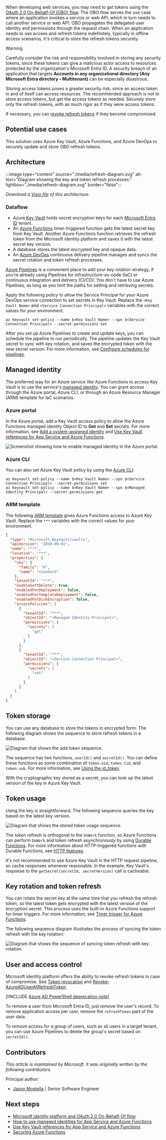 

When developing web services, you may need to get tokens using the [OAuth 2.0 On-Behalf-Of (OBO) flow](/azure/active-directory/develop/v2-oauth2-on-behalf-of-flow). The OBO flow serves the use case where an application invokes a service or web API, which in turn needs to call another service or web API. OBO propagates the delegated user identity and permissions through the request chain. When an application needs to use access and refresh tokens indefinitely, typically in offline access scenarios, it's critical to store the refresh tokens securely.

> [!WARNING]
> Carefully consider the risk and responsibility involved in storing any security tokens, since these tokens can give a malicious actor access to resources protected by the organization's Microsoft Entra ID. A security breach of an application that targets **Accounts in any organizational directory (Any Microsoft Entra directory - Multitenant)** can be especially disastrous.
>
> Storing access tokens poses a greater security risk, since an access token in and of itself can access resources. The recommended approach is not to store access tokens, but get the access tokens as needed. Securely store only the refresh tokens, with as much rigor as if they were access tokens.
>
> If necessary, you can [revoke refresh tokens](/azure/active-directory/develop/access-tokens#token-revocation) if they become compromised.

## Potential use cases

This solution uses Azure Key Vault, Azure Functions, and Azure DevOps to securely update and store OBO refresh tokens.

## Architecture

:::image type="content" source="./media/refresh-diagram.svg" alt-text="Diagram showing the key and token refresh processes." lightbox="./media/refresh-diagram.svg" border="false":::

*Download a [Visio file](https://arch-center.azureedge.net/secure-OBO-refresh-tokens.vsdx) of this architecture.*

### Dataflow

- Azure [Key Vault](https://azure.microsoft.com/services/key-vault) holds secret encryption keys for each [Microsoft Entra ID](https://azure.microsoft.com/services/active-directory) tenant.
- An [Azure Functions](https://azure.microsoft.com/services/functions) timer-triggered function gets the latest secret key from Key Vault. Another Azure Functions function retrieves the refresh token from the Microsoft identity platform and saves it with the latest secret key version.
- A database stores the latest encrypted key and opaque data.
- An [Azure DevOps](https://azure.microsoft.com/services/devops) continuous delivery pipeline manages and syncs the secret rotation and token refresh processes.

[Azure Pipelines](https://azure.microsoft.com/services/devops/pipelines) is a convenient place to add your key rotation strategy, if you're already using Pipelines for infrastructure-as-code (IaC) or continuous integration and delivery (CI/CD). You don't have to use Azure Pipelines, as long as you limit the paths for setting and retrieving secrets.

Apply the following policy to allow the Service Principal for your Azure DevOps service connection to set secrets in Key Vault. Replace the `<Key Vault Name>` and `<Service Connection Principal>` variables with the correct values for your environment.

```azurecli
az keyvault set-policy --name $<Key Vault Name> --spn $<Service Connection Principal> --secret-permissions set
```

After you set up Azure Pipelines to create and update keys, you can schedule the pipeline to run periodically. The pipeline updates the Key Vault secret to sync with key rotation, and saves the encrypted token with the new secret version. For more information, see [Configure schedules for pipelines](/azure/devops/pipelines/process/scheduled-triggers?tabs=yaml).

## Managed identity

The preferred way for an Azure service like Azure Functions to access Key Vault is to use the service's [managed identity](/azure/azure-resource-manager/managed-applications/publish-managed-identity). You can grant access through the Azure portal, Azure CLI, or through an Azure Resource Manager (ARM) template for IaC scenarios.

### Azure portal

In the Azure portal, add a Key Vault access policy to allow the Azure Functions managed identity Object ID to **Get** and **Set** secrets. For more information, see [Add a system-assigned identity](/azure/app-service/overview-managed-identity?tabs=dotnet#add-a-system-assigned-identity) and [Use Key Vault references for App Service and Azure Functions](/azure/app-service/app-service-key-vault-references).

![Screenshot showing how to enable managed identity in the Azure portal.](./media/system-assigned-managed-identity-in-azure-portal.png)

### Azure CLI

You can also set Azure Key Vault policy by using the [Azure CLI](/cli/azure/keyvault):

```azurecli
az keyvault set-policy --name $<Key Vault Name> --spn $<Service Connection Principal> --secret-permissions set
az keyvault set-policy --name $<Key Vault Name> --spn $<Managed Identity Principal> --secret-permissions get
```

### ARM template

The following [ARM template](/azure/azure-resource-manager/templates) gives Azure Functions access to Azure Key Vault. Replace the `***` variables with the correct values for your environment.

```json
{
  "type": "Microsoft.KeyVault/vaults",
  "apiVersion": "2019-09-01",
  "name": "***",
  "location": "***",
  "properties": {
    "sku": {
      "family": "A",
      "name": "standard"
    },
    "tenantId": "***",
    "enableSoftDelete": true,
    "enabledForDeployment": false,
    "enabledForTemplateDeployment": false,
    "enabledForDiskEncryption": false,
    "accessPolicies": [
      {
        "tenantId": "***",
        "objectId": "<Managed Identity Principal>",
        "permissions": {
          "secrets": [
            "get"
          ]
        }
      },
      {
        "tenantId": "***",
        "objectId": "<Service Connection Principal>",
        "permissions": {
          "secrets": [
            "set"
          ]
        }
      }
    ]
  }
}
```

## Token storage

You can use any database to store the tokens in encrypted form. The following diagram shows the sequence to store refresh tokens in a database:

![Diagram that shows the add token sequence.](./media/add-token-sequence-diagram.png)

The sequence has two functions, `userId()` and `secretId()`. You can define these functions as some combination of `token.oid`, `token.tid`, and `token.sub`. For more information, see [Using the id_token](/azure/active-directory/develop/id-tokens#using-the-id_token).

With the cryptographic key stored as a secret, you can look up the latest version of the key in Azure Key Vault.

## Token usage

Using the key is straightforward. The following sequence queries the key based on the latest key version.

![Diagram that shows the stored token usage sequence.](./media/use-stored-token-sequence.png)

The token refresh is orthogonal to the `DoWork` function, so Azure Functions can perform `DoWork` and token refresh asynchronously by using [Durable Functions](/azure/azure-functions/durable). For more information about HTTP-triggered functions with Durable Functions, see [HTTP features](/azure/azure-functions/durable/durable-functions-http-features?tabs=csharp).

It's not recommended to use Azure Key Vault in the HTTP request pipeline, so cache responses whenever reasonable. In the example, Key Vault's response to the `getSecret(secretId, secretVersion)` call is cacheable.

## Key rotation and token refresh

You can rotate the secret key at the same time that you refresh the refresh token, so the latest token gets encrypted with the latest version of the encryption secret. This process uses the built-in Azure Functions support for timer triggers. For more information, see [Timer trigger for Azure Functions](/azure/azure-functions/functions-bindings-timer?tabs=csharp).

The following sequence diagram illustrates the process of syncing the token refresh with the key rotation:

![Diagram that shows the sequence of syncing token refresh with key rotation.](./media/refresh-token-sequence.png)

## User and access control

Microsoft identity platform offers the ability to revoke refresh tokens in case of compromise. See [Token revocation](/azure/active-directory/develop/access-tokens#token-revocation) and [Revoke-AzureADUserAllRefreshToken](/powershell/module/azuread/revoke-azureaduserallrefreshtoken?view=azureadps-2.0).

[!INCLUDE [Azure AD PowerShell deprecation note](~/../docs/reusable-content/msgraph-powershell/includes/aad-powershell-deprecation-note.md)]

To remove a user from Microsoft Entra ID, just remove the user's record. To remove application access per user, remove the `refreshToken` part of the user data.

To remove access for a group of users, such as all users in a target tenant, you can use Azure Pipelines to delete the group's secret based on `secretId()`.

## Contributors

*This article is maintained by Microsoft. It was originally written by the following contributors.*

Principal author:

- [Jason Mostella](https://www.linkedin.com/in/jasonmostella) | Senior Software Engineer

## Next steps

- [Microsoft identity platform and OAuth 2.0 On-Behalf-Of flow](/azure/active-directory/develop/v2-oauth2-on-behalf-of-flow)
- [How to use managed identities for App Service and Azure Functions](/azure/app-service/overview-managed-identity)
- [Use Key Vault references for App Service and Azure Functions](/azure/app-service/app-service-key-vault-references)
- [Securing Azure Functions](/azure/azure-functions/security-concepts)  

